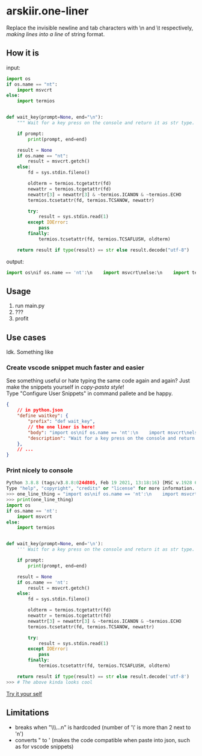 # arskiir.one-liner

Replace the invisible newline and tab characters with \\n and \\t respectively, *making lines into a line* of string format.

## How it is

input:

```python
import os
if os.name == "nt":
    import msvcrt
else:
    import termios


def wait_key(prompt=None, end="\n"):
    """ Wait for a key press on the console and return it as str type. """

    if prompt:
        print(prompt, end=end)

    result = None
    if os.name == "nt":
        result = msvcrt.getch()
    else:
        fd = sys.stdin.fileno()

        oldterm = termios.tcgetattr(fd)
        newattr = termios.tcgetattr(fd)
        newattr[3] = newattr[3] & ~termios.ICANON & ~termios.ECHO
        termios.tcsetattr(fd, termios.TCSANOW, newattr)

        try:
            result = sys.stdin.read(1)
        except IOError:
            pass
        finally:
            termios.tcsetattr(fd, termios.TCSAFLUSH, oldterm)

    return result if type(result) == str else result.decode("utf-8")
```

output:

```python
import os\nif os.name == 'nt':\n    import msvcrt\nelse:\n    import termios\n\n\ndef wait_key(prompt=None, end='\\n'):\n    ''' Wait for a key press on the console and return it as str type. '''\n\n    if prompt:\n        print(prompt, end=end)\n\n    result = None\n    if os.name == 'nt':\n        result = msvcrt.getch()\n    else:\n        fd = sys.stdin.fileno()\n\n        oldterm = termios.tcgetattr(fd)\n        newattr = termios.tcgetattr(fd)\n        newattr[3] = newattr[3] & ~termios.ICANON & ~termios.ECHO\n        termios.tcsetattr(fd, termios.TCSANOW, newattr)\n\n        try:\n            result = sys.stdin.read(1)\n        except IOError:\n            pass\n        finally:\n            termios.tcsetattr(fd, termios.TCSAFLUSH, oldterm)\n\n    return result if type(result) == str else result.decode('utf-8')
```

## Usage
1. run main.py
2. ???
3. profit

## Use cases

Idk. Something like

### Create vscode snippet much faster and easier

See something useful or hate typing the same code again and again? Just make the snippets yourself in *copy-pasta style*!  
Type "Configure User Snippets" in command pallete and be happy.

```json
{
	// in python.json
	"define waitkey": {
		"prefix": "def wait_key",
		// the one liner is here!
		"body": "import os\nif os.name == 'nt':\n    import msvcrt\nelse:\n    import termios\n\n\ndef wait_key(prompt=None, end='\\n'):\n    ''' Wait for a key press on the console and return it as str type. '''\n\n    if prompt:\n        print(prompt, end=end)\n\n    result = None\n    if os.name == 'nt':\n        result = msvcrt.getch()\n    else:\n        fd = sys.stdin.fileno()\n\n        oldterm = termios.tcgetattr(fd)\n        newattr = termios.tcgetattr(fd)\n        newattr[3] = newattr[3] & ~termios.ICANON & ~termios.ECHO\n        termios.tcsetattr(fd, termios.TCSANOW, newattr)\n\n        try:\n            result = sys.stdin.read(1)\n        except IOError:\n            pass\n        finally:\n            termios.tcsetattr(fd, termios.TCSAFLUSH, oldterm)\n\n    return result if type(result) == str else result.decode('utf-8')",
		"description": "Wait for a key press on the console and return it as str type."
	},
	// ...
}
```

### Print nicely to console

```python
Python 3.8.8 (tags/v3.8.8:024d805, Feb 19 2021, 13:18:16) [MSC v.1928 64 bit (AMD64)] on win32
Type "help", "copyright", "credits" or "license" for more information.
>>> one_line_thing = "import os\nif os.name == 'nt':\n    import msvcrt\nelse:\n    import termios\n\n\ndef wait_key(prompt=None, end='\\n'):\n    ''' Wait for a key press on the console and return it as str type. '''\n\n    if prompt:\n        print(prompt, end=end)\n\n    result = None\n    if os.name == 'nt':\n        result = msvcrt.getch()\n    else:\n        fd = sys.stdin.fileno()\n\n        oldterm = termios.tcgetattr(fd)\n        newattr = termios.tcgetattr(fd)\n        newattr[3] = newattr[3] & ~termios.ICANON & ~termios.ECHO\n        termios.tcsetattr(fd, termios.TCSANOW, newattr)\n\n        try:\n            result = sys.stdin.read(1)\n        except IOError:\n            pass\n        finally:\n            termios.tcsetattr(fd, termios.TCSAFLUSH, oldterm)\n\n    return result if type(result) == str else result.decode('utf-8')"
>>> print(one_line_thing)
import os
if os.name == 'nt':
    import msvcrt
else:
    import termios


def wait_key(prompt=None, end='\n'):
    ''' Wait for a key press on the console and return it as str type. '''

    if prompt:
        print(prompt, end=end)

    result = None
    if os.name == 'nt':
        result = msvcrt.getch()
    else:
        fd = sys.stdin.fileno()

        oldterm = termios.tcgetattr(fd)
        newattr = termios.tcgetattr(fd)
        newattr[3] = newattr[3] & ~termios.ICANON & ~termios.ECHO
        termios.tcsetattr(fd, termios.TCSANOW, newattr)

        try:
            result = sys.stdin.read(1)
        except IOError:
            pass
        finally:
            termios.tcsetattr(fd, termios.TCSAFLUSH, oldterm)

    return result if type(result) == str else result.decode('utf-8')
>>> # The above kinda looks cool
```

[Try it your self](https://replit.com/@ArmSukrit/printingnicely)

## Limitations
- breaks when "\\\\\\...n" is hardcoded (number of '\\' is more than 2 next to 'n')
- converts " to ' (makes the code compatible when paste into json, such as for vscode snippets)
